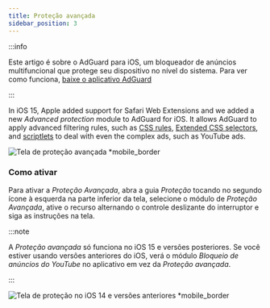 ```yaml
---
title: Proteção avançada
sidebar_position: 3
---
```


:::info

Este artigo é sobre o AdGuard para iOS, um bloqueador de anúncios multifuncional que protege seu dispositivo no nível do sistema. Para ver como funciona, [baixe o aplicativo AdGuard](https://agrd.io/download-kb-adblock)

:::

In iOS 15, Apple added support for Safari Web Extensions and we added a new _Advanced protection_ module to AdGuard for iOS. It allows AdGuard to apply advanced filtering rules, such as [CSS rules](/general/ad-filtering/create-own-filters#cosmetic-css-rules), [Extended CSS selectors](/general/ad-filtering/create-own-filters#extended-css-selectors), and [scriptlets](/general/ad-filtering/create-own-filters#scriptlets) to deal with even the complex ads, such as YouTube ads.

![Tela de proteção avançada \*mobile\_border](https://cdn.adtidy.org/public/Adguard/kb/iOS/features/protection_screen_15_en.jpeg)

### Como ativar

Para ativar a _Proteção Avançada_, abra a guia _Proteção_ tocando no segundo ícone à esquerda na parte inferior da tela, selecione o módulo de _Proteção Avançada_, ative o recurso alternando o controle deslizante do interruptor e siga as instruções na tela.

:::note

A _Proteção avançada_ só funciona no iOS 15 e versões posteriores. Se você estiver usando versões anteriores do iOS, verá o módulo _Bloqueio de anúncios do YouTube_ no aplicativo em vez da _Proteção avançada_.

:::

![Tela de proteção no iOS 14 e versões anteriores \*mobile\_border](https://cdn.adtidy.org/public/Adguard/kb/iOS/features/protection_screen_14_en.jpeg)
